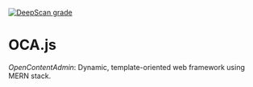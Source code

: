 [![DeepScan grade](https://deepscan.io/api/teams/15727/projects/18955/branches/477411/badge/grade.svg)](https://deepscan.io/dashboard#view=project&tid=15727&pid=18955&bid=477411)
# OCA.js
*OpenContentAdmin*: Dynamic, template-oriented web framework using MERN stack.